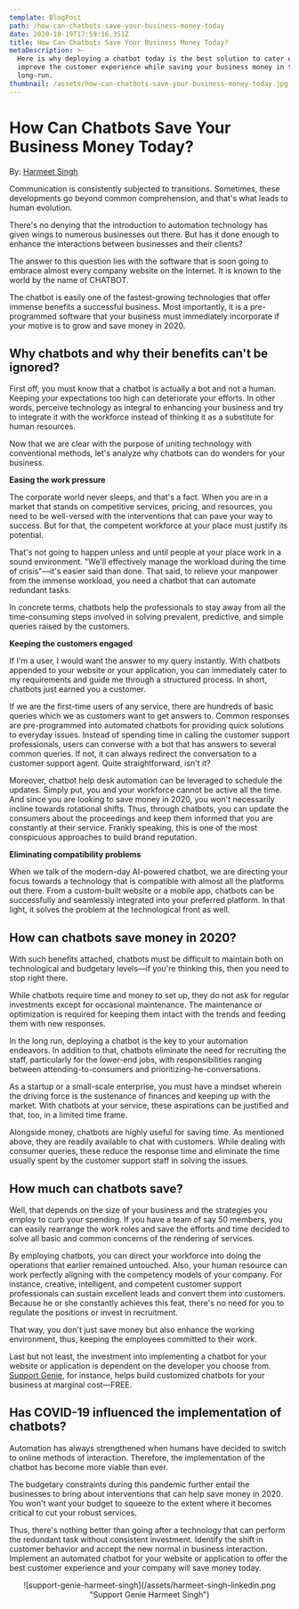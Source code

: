 ```yaml
---
template: BlogPost
path: /how-can-chatbots-save-your-business-money-today
date: 2020-10-19T17:59:16.351Z
title: How Can Chatbots Save Your Business Money Today?
metaDescription: >-
  Here is why deploying a chatbot today is the best solution to cater engage and
  improve the customer experience while saving your business money in the
  long-run.
thumbnail: /assets/how-can-chatbots-save-your-business-money-today.jpg
---
```

# How Can Chatbots Save Your Business Money Today?

By: [Harmeet Singh](https://www.linkedin.com/in/harmeetwrites)

Communication is consistently subjected to transitions. Sometimes, these developments go beyond common comprehension, and that's what leads to human evolution. 

There's no denying that the introduction to automation technology has given wings to numerous businesses out there. But has it done enough to enhance the interactions between businesses and their clients? 

The answer to this question lies with the software that is soon going to embrace almost every company website on the Internet. It is known to the world by the name of CHATBOT. 

The chatbot is easily one of the fastest-growing technologies that offer immense benefits a successful business. Most importantly, it is a pre-programmed software that your business must immediately incorporate if your motive is to grow and save money in 2020.

## Why chatbots and why their benefits can't be ignored?

First off, you must know that a chatbot is actually a bot and not a human. Keeping your expectations too high can deteriorate your efforts. In other words, perceive technology as integral to enhancing your business and try to integrate it with the workforce instead of thinking it as a substitute for human resources. 

Now that we are clear with the purpose of uniting technology with conventional methods, let's analyze why chatbots can do wonders for your business.

**Easing the work pressure**

The corporate world never sleeps, and that's a fact. When you are in a market that stands on competitive services, pricing, and resources, you need to be well-versed with the interventions that can pave your way to success. But for that, the competent workforce at your place must justify its potential.

That's not going to happen unless and until people at your place work in a sound environment. "We'll effectively manage the workload during the time of crisis"—it's easier said than done. That said, to relieve your manpower from the immense workload, you need a chatbot that can automate redundant tasks. 

In concrete terms, chatbots help the professionals to stay away from all the time-consuming steps involved in solving prevalent, predictive, and simple queries raised by the customers.  

**Keeping the customers engaged**

If I'm a user, I would want the answer to my query instantly. With chatbots appended to your website or your application, you can immediately cater to my requirements and guide me through a structured process. In short, chatbots just earned you a customer. 

If we are the first-time users of any service, there are hundreds of basic queries which we as customers want to get answers to. Common responses are pre-programmed into automated chatbots for providing quick solutions to everyday issues. Instead of spending time in calling the customer support professionals, users can converse with a bot that has answers to several common queries. If not, it can always redirect the conversation to a customer support agent. Quite straightforward, isn't it?

Moreover, chatbot help desk automation can be leveraged to schedule the updates. Simply put, you and your workforce cannot be active all the time. And since you are looking to save money in 2020, you won't necessarily incline towards rotational shifts. Thus, through chatbots, you can update the consumers about the proceedings and keep them informed that you are constantly at their service. Frankly speaking, this is one of the most conspicuous approaches to build brand reputation. 

**Eliminating compatibility problems**

When we talk of the modern-day AI-powered chatbot, we are directing your focus towards a technology that is compatible with almost all the platforms out there. From a custom-built website or a mobile app, chatbots can be successfully and seamlessly integrated into your preferred platform. In that light, it solves the problem at the technological front as well. 

## How can chatbots save money in 2020?

With such benefits attached, chatbots must be difficult to maintain both on technological and budgetary levels—if you're thinking this, then you need to stop right there. 

While chatbots require time and money to set up, they do not ask for regular investments except for occasional maintenance. The maintenance or optimization is required for keeping them intact with the trends and feeding them with new responses. 

In the long run, deploying a chatbot is the key to your automation endeavors. In addition to that, chatbots eliminate the need for recruiting the staff, particularly for the lower-end jobs, with responsibilities ranging between attending-to-consumers and prioritizing-he-conversations.

As a startup or a small-scale enterprise, you must have a mindset wherein the driving force is the sustenance of finances and keeping up with the market. With chatbots at your service, these aspirations can be justified and that, too, in a limited time frame. 

Alongside money, chatbots are highly useful for saving time. As mentioned above, they are readily available to chat with customers. While dealing with consumer queries, these reduce the response time and eliminate the time usually spent by the customer support staff in solving the issues.

## How much can chatbots save?

Well, that depends on the size of your business and the strategies you employ to curb your spending. If you have a team of say 50 members, you can easily rearrange the work roles and save the efforts and time decided to solve all basic and common concerns of the rendering of services. 

By employing chatbots, you can direct your workforce into doing the operations that earlier remained untouched. Also, your human resource can work perfectly aligning with the competency models of your company. For instance, creative, intelligent, and competent customer support professionals can sustain excellent leads and convert them into customers. Because he or she constantly achieves this feat, there's no need for you to regulate the positions or invest in recruitment. 

That way, you don't just save money but also enhance the working environment, thus, keeping the employees committed to their work.

Last but not least, the investment into implementing a chatbot for your website or application is dependent on the developer you choose from. [Support Genie](https://supportgenie.io/?utm_source=how-can-chatbots-save-your-business-money-today&utm_medium=blog.supportgenie.io), for instance, helps build customized chatbots for your business at marginal cost—FREE. 

## Has COVID-19 influenced the implementation of chatbots?

Automation has always strengthened when humans have decided to switch to online methods of interaction. Therefore, the implementation of the chatbot has become more viable than ever. 

The budgetary constraints during this pandemic further entail the businesses to bring about interventions that can help save money in 2020. You won't want your budget to squeeze to the extent where it becomes critical to cut your robust services.

Thus, there's nothing better than going after a technology that can perform the redundant task without consistent investment. Identify the shift in customer behavior and accept the new normal in business interaction. Implement an automated chatbot for your website or application to offer the best customer experience and your company will save money today.

<center>
![support-genie-harmeet-singh](/assets/harmeet-singh-linkedin.png "Support Genie Harmeet Singh")
</center>
